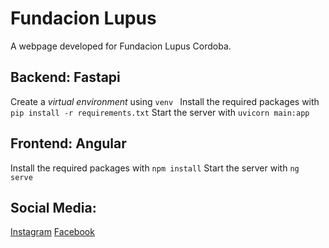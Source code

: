 # Fundacion Lupus
A webpage developed for Fundacion Lupus Cordoba.

## Backend: Fastapi
Create a _virtual environment_ using ```venv ```
Install the required packages with ```pip install -r requirements.txt```
Start the server with ```uvicorn main:app```

## Frontend: Angular
Install the required packages with ```npm install```
Start the server with ```ng serve```

## Social Media:
[Instagram](https://www.instagram.com/fundacion_lupus_argentina_/)
[Facebook](https://www.facebook.com/LupusArgentina/)
